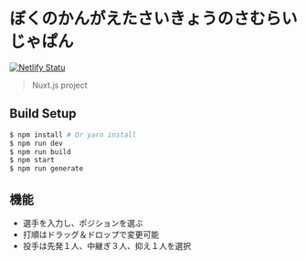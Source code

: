# ぼくのかんがえたさいきょうのさむらいじゃぱん

[![Netlify Statu](https://api.netlify.com/api/v1/badges/8eda9c93-ce63-4ce8-bb9b-c0d151818216/deploy-status)](https://app.netlify.com/sites/cirkit/overview)
> Nuxt.js project

## Build Setup

``` bash
$ npm install # Or yarn install
$ npm run dev
$ npm run build
$ npm start
$ npm run generate
```

## 機能
- 選手を入力し、ポジションを選ぶ
- 打順はドラッグ＆ドロップで変更可能
- 投手は先発１人、中継ぎ３人、抑え１人を選択
